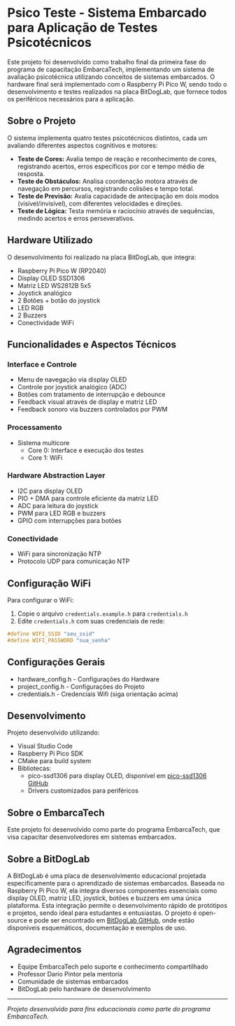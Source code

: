 # Psico Teste - Sistema Embarcado para Aplicação de Testes Psicotécnicos

Este projeto foi desenvolvido como trabalho final da primeira fase do programa de capacitação EmbarcaTech, implementando um sistema de avaliação psicotécnica utilizando conceitos de sistemas embarcados. O hardware final será implementado com o Raspberry Pi Pico W, sendo todo o desenvolvimento e testes realizados na placa BitDogLab, que fornece todos os periféricos necessários para a aplicação.

## Sobre o Projeto

O sistema implementa quatro testes psicotécnicos distintos, cada um avaliando diferentes aspectos cognitivos e motores:

- **Teste de Cores:** Avalia tempo de reação e reconhecimento de cores, registrando acertos, erros específicos por cor e tempo médio de resposta.
- **Teste de Obstáculos:** Analisa coordenação motora através de navegação em percursos, registrando colisões e tempo total.
- **Teste de Previsão:** Avalia capacidade de antecipação em dois modos (visível/invisível), com diferentes velocidades e direções.
- **Teste de Lógica:** Testa memória e raciocínio através de sequências, medindo acertos e erros perseverativos.

## Hardware Utilizado

O desenvolvimento foi realizado na placa BitDogLab, que integra:
- Raspberry Pi Pico W (RP2040)
- Display OLED SSD1306
- Matriz LED WS2812B 5x5
- Joystick analógico
- 2 Botões + botão do joystick
- LED RGB
- 2 Buzzers
- Conectividade WiFi

## Funcionalidades e Aspectos Técnicos

### Interface e Controle
- Menu de navegação via display OLED
- Controle por joystick analógico (ADC)
- Botões com tratamento de interrupção e debounce
- Feedback visual através de display e matriz LED
- Feedback sonoro via buzzers controlados por PWM

### Processamento
- Sistema multicore
  - Core 0: Interface e execução dos testes
  - Core 1: WiFi

### Hardware Abstraction Layer
- I2C para display OLED
- PIO + DMA para controle eficiente da matriz LED
- ADC para leitura do joystick
- PWM para LED RGB e buzzers
- GPIO com interrupções para botões

### Conectividade
- WiFi para sincronização NTP
- Protocolo UDP para comunicação NTP

## Configuração WiFi

Para configurar o WiFi:
1. Copie o arquivo `credentials.example.h` para `credentials.h`
2. Edite `credentials.h` com suas credenciais de rede:
```c
#define WIFI_SSID "seu_ssid"
#define WIFI_PASSWORD "sua_senha"
```
## Configurações Gerais

- hardware_config.h - Configurações do Hardware 
- project_config.h - Configurações do Projeto
- credentials.h - Credenciais Wifi (siga orientação acima)

## Desenvolvimento

Projeto desenvolvido utilizando:
- Visual Studio Code
- Raspberry Pi Pico SDK
- CMake para build system
- Bibliotecas:
  - pico-ssd1306 para display OLED, disponível em [pico-ssd1306 GitHub](https://github.com/daschr/pico-ssd1306)
  - Drivers customizados para periféricos

## Sobre o EmbarcaTech

Este projeto foi desenvolvido como parte do programa EmbarcaTech, que visa capacitar desenvolvedores em sistemas embarcados.

## Sobre a BitDogLab

A BitDogLab é uma placa de desenvolvimento educacional projetada especificamente para o aprendizado de sistemas embarcados. Baseada no Raspberry Pi Pico W, ela integra diversos componentes essenciais como display OLED, matriz LED, joystick, botões e buzzers em uma única plataforma. Esta integração permite o desenvolvimento rápido de protótipos e projetos, sendo ideal para estudantes e entusiastas. O projeto é open-source e pode ser encontrado em [BitDogLab GitHub](https://github.com/BitDogLab/BitDogLab), onde estão disponíveis esquemáticos, documentação e exemplos de uso.

## Agradecimentos

- Equipe EmbarcaTech pelo suporte e conhecimento compartilhado
- Professor Dario Pintor pela mentoria
- Comunidade de sistemas embarcados
- BitDogLab pelo hardware de desenvolvimento

---

*Projeto desenvolvido para fins educacionais como parte do programa EmbarcaTech.*